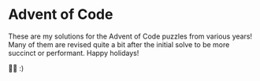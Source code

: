# Advent of Code
 
These are my solutions for the Advent of Code puzzles from various years! Many of them are revised
quite a bit after the initial solve to be more succinct or performant. Happy holidays!

🎄🎁 :)
